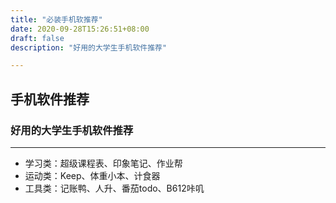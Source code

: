```yaml
---
title: "必装手机软推荐"
date: 2020-09-28T15:26:51+08:00
draft: false
description: "好用的大学生手机软件推荐"

---
```


## 手机软件推荐

### 好用的大学生手机软件推荐

---

- 学习类：超级课程表、印象笔记、作业帮  
- 运动类：Keep、体重小本、计食器  
- 工具类：记账鸭、人升、番茄todo、B612咔叽  
